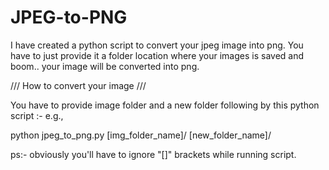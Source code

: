 # JPEG-to-PNG
I have created a python script to convert your jpeg image into png. You have to just provide it a folder location where your images is saved and boom.. your image will be converted into png.  

/// How to convert your image ///

You have to provide image folder and a new folder following by this python script :- 
e.g., 

python jpeg_to_png.py [img_folder_name]/ [new_folder_name]/

ps:- obviously you'll have to ignore "[]" brackets while running script.
